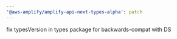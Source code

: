 ```yaml
---
'@aws-amplify/amplify-api-next-types-alpha': patch
---
```


fix typesVersion in types package for backwards-compat with DS
